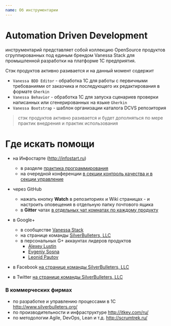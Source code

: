 ```yaml
---
name: Об инструментарии
---
```


# Automation Driven Development

инструментарий представляет собой коллекцию OpenSource продуктов сгруппированных под единым брендом Vanessa Stack для промышленной разработки на платформе 1С предприятия.

Стэк продуктов активно разивается и на данный момент содержит

* `Vanessa BDD Editor` - обработка 1С для работы с первичными требованиями от заказчика и последующего их редактирования в формате `Gherkin`
* `Vanessa Behavior` - обработка 1С для запуска сценариев проверки написанных или сгенерированных на языке `Gherkin`
* `Vanessa Bootstrap` - шаблон организации каталога DCVS репозитория

> стэк продуктов активно разивается и будет дополняться по мере практик внедрения и практик использования

# Где искать помощи

* на Инфостарте (http://infostart.ru)
  * в разделе [практика программирования](http://infostart.ru/public/all/?public-filter[section_id][]=1646) 
  * на очередной конференции [в секции контроль качества и в секции управление](http://event.infostart.ru/)

* через GitHub
   * нажать кнопку **Watch** в репозиториях и Wiki страницах - и настроить оповещения в отдельную папку почтового ящика
   * в **Gitter** чатах [в отдельных чат комнатах по каждому продукту](https://gitter.im/silverbulleters/)

* в Google+ 
   * в сообществе [Vanessa Stack](https://plus.google.com/communities/110827644478001377296)
   * на странице команды [SilverBulleters, LLC](https://plus.google.com/+SilverbulletersOrgSocial/about)
   * в персональных G+ аккаунтах лидеров продуктов
     * [Alexey Lustin](https://plus.google.com/+AlexeyLustinSocial/posts) 
     * [Evgeniy Sosna](https://plus.google.com/+%D0%95%D0%B2%D0%B3%D0%B5%D0%BD%D0%B8%D0%B9%D0%A1%D0%BE%D1%81%D0%BD%D0%B0/posts)
     * [Leonid Pautov](https://plus.google.com/106196058685341532663/posts)

* в Facebook [на странице команды SilverBulleters, LLC](https://www.facebook.com/SilverBulleters)
* в Twitter [на странице команды SilverBulleters, LLC](https://twitter.com/silverbulleters)

### В коммерческих фирмах 

* по разработке и управлению процессами в 1С http://www.silverbulleters.org/
* по производительности и инфраструктуре http://itkey.com/ru/
* по методологии Agile, DevOps, Lean и т.д. http://scrumtrek.ru/

